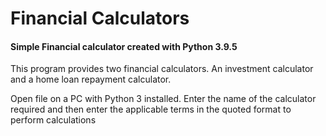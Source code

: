 # Financial Calculators
#### Simple Financial calculator created with Python 3.9.5

This program provides two financial calculators. An investment calculator and a home loan repayment calculator.

Open file on a PC with Python 3 installed. Enter the name of the calculator required and then enter the applicable terms in the quoted 
format to perform calculations 
